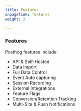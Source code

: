 ```yaml
---
title: Features
onpagelink: features
weight: 2

---
```



### **Features**

Posthog features include:

*   API & Self-Hosted
*   Data Import
*   Full Data Control
*   Event Auto capturing
*   Session Recording
*   External Integrations
*   Feature Flags
*   Conversion/Retention Tracking
*   Multi-Site & Push Notifications
